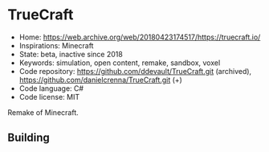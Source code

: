 # TrueCraft

- Home: https://web.archive.org/web/20180423174517/https://truecraft.io/
- Inspirations: Minecraft
- State: beta, inactive since 2018
- Keywords: simulation, open content, remake, sandbox, voxel
- Code repository: https://github.com/ddevault/TrueCraft.git (archived), https://github.com/danielcrenna/TrueCraft.git (+)
- Code language: C#
- Code license: MIT

Remake of Minecraft.

## Building
